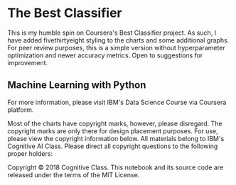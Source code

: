 # The Best Classifier

This is my humble spin on Coursera's Best Classifier project. As such, I have added fivethirtyeight styling to the charts and some additional graphs. For peer review purposes, this is a simple version without hyperparameter optimization and newer accuracy metrics. Open to suggestions for improvement.

## Machine Learning with Python

For more information, please visit IBM's Data Science Course via Coursera platform.

Most of the charts have copyright marks, however, please disregard. The copyright marks are only there for design placement purposes. For use, please view the copyright information below. All materials belong to IBM's Cognitive AI Class. Please direct all copyright questions to the following proper holders:

Copyright © 2018 Cognitive Class. This notebook and its source code are released under the terms of the MIT License.
